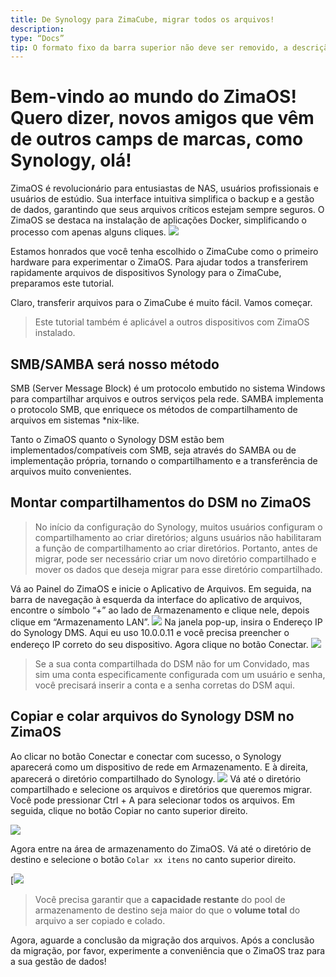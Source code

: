 ```yaml
---
title: De Synology para ZimaCube, migrar todos os arquivos!
description:
type: “Docs”
tip: O formato fixo da barra superior não deve ser removido, a descrição deve ser preenchida, caso contrário, será cortada a primeira parte do texto
---
```

# Bem-vindo ao mundo do ZimaOS! Quero dizer, novos amigos que vêm de outros camps de marcas, como Synology, olá!

ZimaOS é revolucionário para entusiastas de NAS, usuários profissionais e usuários de estúdio. Sua interface intuitiva simplifica o backup e a gestão de dados, garantindo que seus arquivos críticos estejam sempre seguros. O ZimaOS se destaca na instalação de aplicações Docker, simplificando o processo com apenas alguns cliques.
![](https://manage.icewhale.io/api/static/docs/1722482124812_image.png)

Estamos honrados que você tenha escolhido o ZimaCube como o primeiro hardware para experimentar o ZimaOS. Para ajudar todos a transferirem rapidamente arquivos de dispositivos Synology para o ZimaCube, preparamos este tutorial.

Claro, transferir arquivos para o ZimaCube é muito fácil. Vamos começar.

>Este tutorial também é aplicável a outros dispositivos com ZimaOS instalado.

## SMB/SAMBA será nosso método
SMB (Server Message Block) é um protocolo embutido no sistema Windows para compartilhar arquivos e outros serviços pela rede. SAMBA implementa o protocolo SMB, que enriquece os métodos de compartilhamento de arquivos em sistemas *nix-like.

Tanto o ZimaOS quanto o Synology DSM estão bem implementados/compatíveis com SMB, seja através do SAMBA ou de implementação própria, tornando o compartilhamento e a transferência de arquivos muito convenientes.

## Montar compartilhamentos do DSM no ZimaOS
>No início da configuração do Synology, muitos usuários configuram o compartilhamento ao criar diretórios; alguns usuários não habilitaram a função de compartilhamento ao criar diretórios. Portanto, antes de migrar, pode ser necessário criar um novo diretório compartilhado e mover os dados que deseja migrar para esse diretório compartilhado.

Vá ao Painel do ZimaOS e inicie o Aplicativo de Arquivos. Em seguida, na barra de navegação à esquerda da interface do aplicativo de arquivos, encontre o símbolo “+” ao lado de Armazenamento e clique nele, depois clique em “Armazenamento LAN”.
![](https://manage.icewhale.io/api/static/docs/1722482274183_image.png)
Na janela pop-up, insira o Endereço IP do Synology DMS. Aqui eu uso 10.0.0.11 e você precisa preencher o endereço IP correto do seu dispositivo. Agora clique no botão Conectar.
![](https://manage.icewhale.io/api/static/docs/1722482301030_image.png)
>Se a sua conta compartilhada do DSM não for um Convidado, mas sim uma conta especificamente configurada com um usuário e senha, você precisará inserir a conta e a senha corretas do DSM aqui.

## Copiar e colar arquivos do Synology DSM no ZimaOS
Ao clicar no botão Conectar e conectar com sucesso, o Synology aparecerá como um dispositivo de rede em Armazenamento. E à direita, aparecerá o diretório compartilhado do Synology.
![](https://manage.icewhale.io/api/static/docs/1722482333599_image.png)
Vá até o diretório compartilhado e selecione os arquivos e diretórios que queremos migrar. Você pode pressionar Ctrl + A para selecionar todos os arquivos. Em seguida, clique no botão Copiar no canto superior direito.

![](https://manage.icewhale.io/api/static/docs/1722482355535_copyImage.png)

Agora entre na área de armazenamento do ZimaOS. Vá até o diretório de destino e selecione o botão `Colar xx itens` no canto superior direito.

[![](https://manage.icewhale.io/api/static/docs/1722482356366_copyImage.jpeg)

> Você precisa garantir que a **capacidade restante** do pool de armazenamento de destino seja maior do que o **volume total** do arquivo a ser copiado e colado.

Agora, aguarde a conclusão da migração dos arquivos. Após a conclusão da migração, por favor, experimente a conveniência que o ZimaOS traz para a sua gestão de dados!